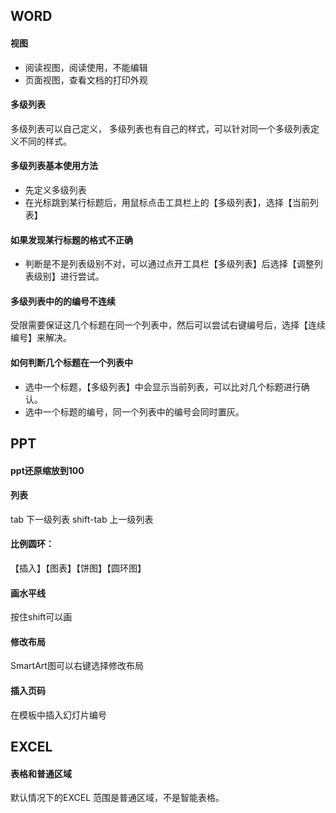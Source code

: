 ## WORD

#### 视图

* 阅读视图，阅读使用，不能编辑
* 页面视图，查看文档的打印外观

#### 多级列表

多级列表可以自己定义， 多级列表也有自己的样式，可以针对同一个多级列表定义不同的样式。

#### 多级列表基本使用方法

* 先定义多级列表
* 在光标跳到某行标题后，用鼠标点击工具栏上的【多级列表】，选择【当前列表】

#### 如果发现某行标题的格式不正确

* 判断是不是列表级别不对，可以通过点开工具栏【多级列表】后选择【调整列表级别】进行尝试。

#### 多级列表中的的编号不连续

受限需要保证这几个标题在同一个列表中，然后可以尝试右键编号后，选择【连续编号】来解决。


#### 如何判断几个标题在一个列表中

* 选中一个标题，【多级列表】中会显示当前列表，可以比对几个标题进行确认。
* 选中一个标题的编号，同一个列表中的编号会同时置灰。


## PPT

#### ppt还原缩放到100 

#### 列表 

  tab	下一级列表
  shift-tab	上一级列表

#### 比例圆环：
  
  【插入】【图表】【饼图】【圆环图】

#### 画水平线
  
  按住shift可以画

#### 修改布局
  
  SmartArt图可以右键选择修改布局

#### 插入页码
  
  在模板中插入幻灯片编号
  
## EXCEL

#### 表格和普通区域

默认情况下的EXCEL 范围是普通区域，不是智能表格。
